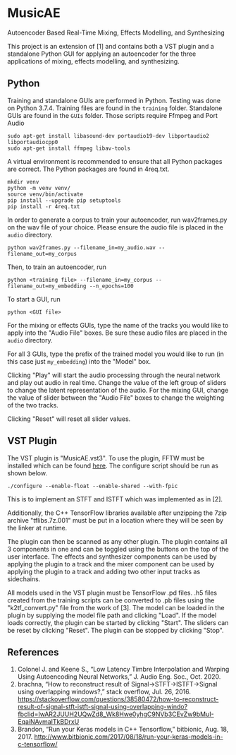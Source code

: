 # MusicAE
Autoencoder Based Real-Time Mixing, Effects Modelling, and Synthesizing

This project is an extension of [1] and contains both a VST plugin and a standalone Python GUI for applying an autoencoder for the three applications of mixing, effects modelling, and synthesizing.

## Python
Training and standalone GUIs are performed in Python. Testing was done on Python 3.7.4. Training files are found in the ```training``` folder. Standalone GUIs are found in the ```GUIs``` folder. Those scripts require Ffmpeg and Port Audio 

```
sudo apt-get install libasound-dev portaudio19-dev libportaudio2 libportaudiocpp0
sudo apt-get install ffmpeg libav-tools
```

A virtual environment is recommended to ensure that all Python packages are correct. The Python packages are found in 4req.txt.

```
mkdir venv
python -m venv venv/
source venv/bin/activate
pip install --upgrade pip setuptools
pip install -r 4req.txt
```

In order to generate a corpus to train your autoencoder, run wav2frames.py on the wav file of your choice. Please ensure the audio file is placed in the ```audio``` directory.
```
python wav2frames.py --filename_in=my_audio.wav --filename_out=my_corpus
```

Then, to train an autoencoder, run 
```
python <training file> --filename_in=my_corpus --filename_out=my_embedding --n_epochs=100
```

To start a GUI, run 

```
python <GUI file>
```

For the mixing or effects GUIs, type the name of the tracks you would like to apply into the "Audio File" boxes. Be sure these audio files are placed in the ```audio``` directory.

For all 3 GUIs, type the prefix of the trained model you would like to run (in this case just ```my_embedding```) into the "Model" box.

Clicking "Play" will start the audio processing through the neural network and play out audio in real time. Change the value of the left group of sliders to change the latent representation of the audio. For the mixing GUI, change the value of slider between the "Audio File" boxes to change the weighting of the two tracks.

Clicking "Reset" will reset all slider values.

## VST Plugin
The VST plugin is "MusicAE.vst3". To use the plugin, FFTW must be installed which can be found [here](http://www.fftw.org/download.html). The configure script should be run as shown below.

```
./configure --enable-float --enable-shared --with-fpic
```

This is to implement an STFT and ISTFT which was implemented as in [2].

Additionally, the C++ TensorFlow libraries available after unzipping the 7zip archive "tflibs.7z.001" must be put in a location where they will be seen by the linker at runtime.

The plugin can then be scanned as any other plugin. The plugin contains all 3 components in one and can be toggled using the buttons on the top of the user interface. The effects and synthesizer components can be used by applying the plugin to a track and the mixer component can be used by applying the plugin to a track and adding two other input tracks as sidechains.

All models used in the VST plugin must be TensorFlow .pd files. .h5 files created from the training scripts can be converted to .pb files using the "k2tf_convert.py" file from the work of [3]. The model can be loaded in the plugin by supplying the model file path and clicking "Load". If the model loads correctly, the plugin can be started by clicking "Start". The sliders can be reset by clicking "Reset". The plugin can be stopped by clicking "Stop".

## References
1. Colonel J. and Keene S., “Low Latency Timbre Interpolation and Warping Using Autoencoding Neural Networks,” J. Audio Eng. Soc., Oct. 2020.
2. brachna, “How to reconstruct result of Signal->STFT->ISTFT->Signal using overlapping windows?,” stack overflow, Jul. 26, 2016. https://stackoverflow.com/questions/38580472/how-to-reconstruct-result-of-signal-stft-istft-signal-using-overlapping-windo?fbclid=IwAR2JUUH2UQwZd8_Wk8Hwe0yhgC9NVb3CEvZw9bMuI-EqaiNAvmaITkBDrxU
3. Brandon, “Run your Keras models in C++ Tensorflow,” bitbionic, Aug. 18, 2017. http://www.bitbionic.com/2017/08/18/run-your-keras-models-in-c-tensorflow/
